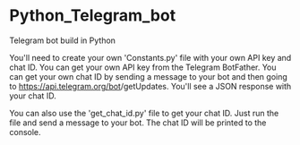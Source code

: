 # Python_Telegram_bot
 Telegram bot build in Python

You'll need to create your own 'Constants.py' file with your own API key and chat ID. You can get your own API key from the Telegram BotFather. You can get your own chat ID by sending a message to your bot and then going to https://api.telegram.org/bot<YourBOTToken>/getUpdates. You'll see a JSON response with your chat ID.    

You can also use the 'get_chat_id.py' file to get your chat ID. Just run the file and send a message to your bot. The chat ID will be printed to the console.
